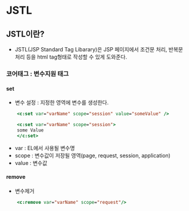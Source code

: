 JSTL
====

## JSTL이란?

* JSTL(JSP Standard Tag Libarary)은 JSP 페이지에서 조건문 처리, 반복문  
  처리 등을 html tag형태로 작성할 수 있게 도와준다.

### 코어태그 : 변수지원 태그

#### set

* 변수 설정 : 지정한 영역에 변수를 생성한다.

```jsp
    <c:set var="varName" scope="session" value="someValue" />

    <c:set var="varName" scope="session">
    some Value
    </c:set>
```

* var : EL에서 사용될 변수명
* scope : 변수값이 저장될 영역(page, request, session, application)
* value : 변수값

#### remove

* 변수제거

```jsp
    <c:remove var="varName" scope="request"/>
```
